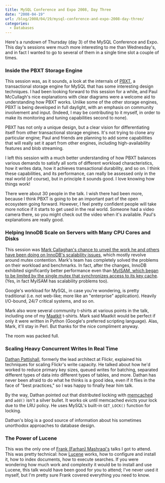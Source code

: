 ```yaml
---
title: MySQL Conference and Expo 2008, Day Three
date: "2008-04-19"
url: /blog/2008/04/19/mysql-conference-and-expo-2008-day-three/
categories:
  - Databases
---
```

Here's a rundown of Thursday (day 3) of the MySQL Conference and Expo. This day's sessions were much more interesting to me than Wednesday's, and in fact I wanted to go to several of them in a single time slot a couple of times.

### Inside the PBXT Storage Engine

This session was, as it sounds, a look at the internals of [PBXT](http://www.primebase.org/), a transactional storage engine for MySQL that has some interesting design techniques. I had been looking forward to this session for a while, and Paul McCullagh's nice explanations with clear diagrams were a welcome aid to understanding how PBXT works. Unlike some of the other storage engines, PBXT is being developed in full daylight, with an emphasis on community involvement and input. (Indeed, I may be contributing to it myself, in order to make its monitoring and tuning capabilities second to none).

PBXT has not only a unique design, but a clear vision for differentiating itself from other transactional storage engines. It's not trying to clone any particular engine; Paul and friends are planning to add some capabilities that will really set it apart from other engines, including high-availability features and blob streaming.

I left this session with a much better understanding of how PBXT balances various demands to satisfy all sorts of different workload characteristics, how it writes data, how it achieves transactional durability, and so on. I think these capabilities, and its performance, can really be assessed only in the real world (of course), but in principle it sounds good. I love knowing how things work!

There were about 30 people in the talk. I wish there had been more, because I think PBXT is going to be an important part of the open ecosystem going forward. However, I feel pretty confident people will take more notice if it starts to get used in the real world. Someone had a video camera there, so you might check out the video when it's available. Paul's explanations are really good.

### Helping InnoDB Scale on Servers with Many CPU Cores and Disks

This session was [Mark Callaghan's chance to unveil the work he and others have been doing on InnoDB's scalability issues](http://mysqlha.blogspot.com/2008/04/innodb-scales-on-big-smp-servers.html), which mostly revolve around mutex contention. Mark's team has completely solved the problems on their workload and benchmarks. In fact, after the changes, InnoDB exhibited significantly better performance even than [MyISAM, which began to be limited by the single mutex that synchronizes access to its key cache](http://www.mysqlperformanceblog.com/2007/10/12/myisam-scalability-and-innodb-falcon-benchmarks/). (Yes, in fact MyISAM has scalability problems too).

Google's workload for MySQL, in case you're wondering, is pretty traditional (i.e. not web-like; more like an "enterprise" application). Heavily I/O-bound, 24/7 critical systems, and so on.

Mark also wore several community t-shirts at various points in the talk, including one of my [Maatkit](http://www.maatkit.org/) t-shirts. Mark said Maatkit would be perfect if only it were written in Python (Google's preferred scripting language). Alas, Mark, it'll stay in Perl. But thanks for the nice compliment anyway.

The room was packed full.

### Scaling Heavy Concurrent Writes In Real Time

[Dathan Pattishall](http://mysqldba.blogspot.com/), formerly the lead architect at Flickr, explained his techniques for scaling Flickr's write capacity. He talked about how he'd worked to reduce primary key sizes, queued writes for batching, separated different types of data into different types of tables, and more. Dathan has never been afraid to do what he thinks is a good idea, even if it flies in the face of "best practices," so I was happy to finally hear him talk.

By the way, Dathan pointed out that distributed locking with [memcached](http://www.danga.com/memcached/) and `add()` isn't a silver bullet. It works ok until memcached evicts your lock due to the LRU policy. He uses MySQL's built-in `GET_LOCK()` function for locking.

Dathan's blog is a good source of information about his sometimes unorthodox approaches to database design.

### The Power of Lucene

This was the only one of [Frank (Farhan) Mashraqi's](http://mysqldatabaseadministration.blogspot.com/) talks I got to attend. This was pretty technical: how [Lucene](http://lucene.apache.org/) works, how to configure and install it, how to index documents, how to execute searches. If you were wondering how much work and complexity it would be to install and use Lucene, this talk would have been good for you to attend; I've never used it myself, but I'm pretty sure Frank covered everything you need to know.


